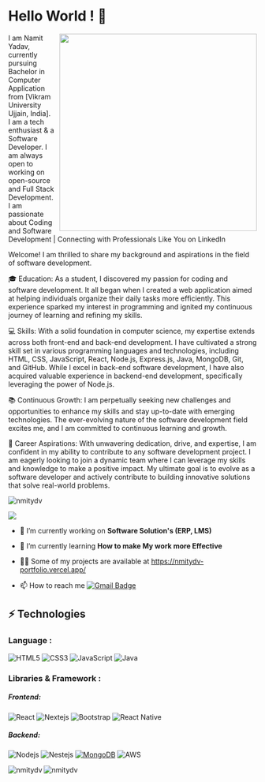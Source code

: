 # Hello World ! 👋

<img  align="right" width="400" src="https://user-images.githubusercontent.com/55389276/140866485-8fb1c876-9a8f-4d6a-98dc-08c4981eaf70.gif"/>

I am Namit Yadav, currently pursuing Bachelor in Computer Application from [Vikram University Ujjain, India]. 
<br/>
I am a tech enthusiast & a Software Developer. I am always open to working on open-source and Full Stack Development. 
<br/>
I am passionate about Coding and Software Development | Connecting with Professionals Like You on LinkedIn

Welcome! I am thrilled to share my background and aspirations in the field of software development.

🎓 Education: As a student, I discovered my passion for coding and software development. It all began when I created a web application aimed at helping individuals organize their daily tasks more efficiently. This experience sparked my interest in programming and ignited my continuous journey of learning and refining my skills.

💻 Skills: With a solid foundation in computer science, my expertise extends across both front-end and back-end development. I have cultivated a strong skill set in various programming languages and technologies, including HTML, CSS, JavaScript, React, Node.js, Express.js, Java, MongoDB, Git, and GitHub. While I excel in back-end software development, I have also acquired valuable experience in backend-end development, specifically leveraging the power of Node.js.

📚 Continuous Growth: I am perpetually seeking new challenges and opportunities to enhance my skills and stay up-to-date with emerging technologies. The ever-evolving nature of the software development field excites me, and I am committed to continuous learning and growth.

🚀 Career Aspirations: With unwavering dedication, drive, and expertise, I am confident in my ability to contribute to any software development project. I am eagerly looking to join a dynamic team where I can leverage my skills and knowledge to make a positive impact. My ultimate goal is to evolve as a software developer and actively contribute to building innovative solutions that solve real-world problems.


<p align="left"> <img src="https://komarev.com/ghpvc/?username=mayankjaiswal1709&label=Profile%20views&color=0e75b6&style=flat" alt="nmitydv" /> </p>

<p align="left"> <a href="https://github-profile-trophy.vercel.app/?username=ryo-ma&theme=flat"><img src="https://github-profile-trophy.vercel.app/?username=ryo-ma&theme=flat" /></a> </p>

- 🔭 I’m currently working on **Software Solution's (ERP, LMS)**

- 🌱 I’m currently learning **How to make My work more Effective**

- 👨‍💻 Some of my projects are available at https://nmitydv-portfolio.vercel.app/

- 📫 How to reach me [![Gmail Badge](https://img.shields.io/badge/yadavnamit605@gmail.com-D14836?style=for-the-badge&logo=gmail&logoColor=white&link=mailto:mayankjaiswal20180@gmail.com)](mailto:yadavnamit605@gmail.com)

## ⚡ Technologies

### Language :
![HTML5](https://img.shields.io/badge/-HTML5-E34F26?style=flat-square&logo=html5&logoColor=white)
![CSS3](https://img.shields.io/badge/-CSS3-1572B6?style=flat-square&logo=css3)
![JavaScript](https://img.shields.io/badge/-JavaScript-black?style=flat-square&logo=javascript)
![Java](https://img.shields.io/badge/-java-E34A86?style=flat-square&logo=java)


### Libraries & Framework :

##### Frontend:
![React](https://img.shields.io/badge/-React-black?style=flat-square&logo=react)
![Nextejs](https://img.shields.io/badge/-Nextjs-black?style=flat-square&logo=nextjs)
![Bootstrap](https://img.shields.io/badge/-Bootstrap-563D7C?style=flat-square&logo=bootstrap)
![React Native](https://img.shields.io/badge/-ReactNative-blue?style=flat-square&logo=reactnative)

##### Backend:
![Nodejs](https://img.shields.io/badge/-Nodejs-black?style=flat-square&logo=Node.js)
![Nestejs](https://img.shields.io/badge/-Nestjs-red?style=flat-square&logo=nestjs)
<a href="#"><img alt="MongoDB" src ="https://img.shields.io/badge/MongoDB-%234ea94b.svg?logo=mongodb&logoColor=white"></a>
![AWS](https://img.shields.io/badge/-AWS-grey?style=flat-square&logo=aws)



<p><img align="left" src="https://github-readme-stats.vercel.app/api/top-langs?username=nmitydv&show_icons=true&locale=en&layout=compact" alt="nmitydv" /></p>

<p><img align="center" src="https://github-readme-streak-stats.herokuapp.com/?user=abuomersd&" alt="nmitydv" /></p>




